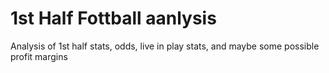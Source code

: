 # 1st Half Fottball aanlysis
Analysis of 1st half stats, odds, live in play stats, and maybe some possible profit margins
